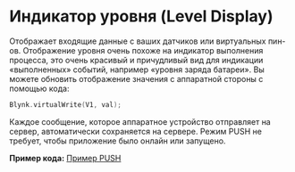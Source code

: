 # Индикатор уровня \(Level Display\)

Отображает входящие данные с ваших датчиков или виртуальных пин-ов. Отображение уровня очень похоже на индикатор выполнения процесса, это очень красивый и причудливый вид для индикации «выполненных» событий, например «уровня заряда батареи». Вы можете обновить отображение значения с аппаратной стороны с помощью кода:

```cpp
Blynk.virtualWrite(V1, val);
```

Каждое сообщение, которое аппаратное устройство отправляет на сервер, автоматически сохраняется на сервере. Режим PUSH не требует, чтобы приложение было онлайн или запущено.

**Пример кода:** [Пример PUSH](https://github.com/blynkkk/blynk-library/blob/master/examples/GettingStarted/PushData/PushData.ino)

